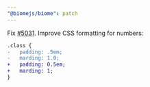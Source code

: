 ```yaml
---
"@biomejs/biome": patch
---
```


Fix [#5031](https://github.com/biomejs/biome/issues/5031). Improve CSS formatting for numbers:

```diff
.class {
-	padding: .5em;
-	marding: 1.0;
+	padding: 0.5em;	
+	marding: 1;
}
```
